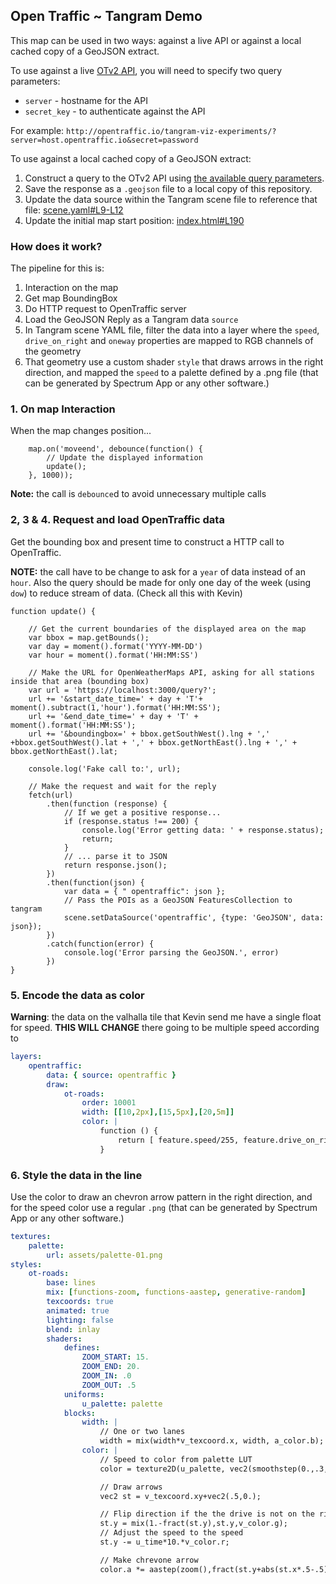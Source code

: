  ## Open Traffic ~ Tangram Demo

This map can be used in two ways: against a live API or against a local cached copy of a GeoJSON extract.

To use against a live [OTv2 API](https://github.com/opentraffic/api), you will need to specify two query parameters:

- `server` - hostname for the API
- `secret_key` - to authenticate against the API

For example: `http://opentraffic.io/tangram-viz-experiments/?server=host.opentraffic.io&secret=password`

To use against a local cached copy of a GeoJSON extract:

1. Construct a query to the OTv2 API using [the available query parameters](https://github.com/opentraffic/api/blob/dev/py/query.py#L8-L21).
2. Save the response as a `.geojson` file to a local copy of this repository.
3. Update the data source within the Tangram scene file to reference that file: [scene.yaml#L9-L12](https://github.com/opentraffic/tangram-viz-experiments/blob/gh-pages/scene.yaml#L9-L12)
4. Update the initial map start position: [index.html#L190](https://github.com/opentraffic/tangram-viz-experiments/blob/gh-pages/index.html#L190)

 ### How does it work?
 
 The pipeline for this is:
 
 1. Interaction on the map
 2. Get map BoundingBox 
 3. Do HTTP request to OpenTraffic server
 4. Load the GeoJSON Reply as a Tangram data `source`
 5. In Tangram scene YAML file, filter the data into a layer where the `speed`, `drive_on_right` and `oneway` properties are mapped to RGB channels of the geometry
 6. That geometry use a custom shader `style` that draws arrows in the right direction, and mapped the `speed` to a palette defined by a .png file (that can be generated by Spectrum App or any other software.)

### 1. On map Interaction

When the map changes position...

```JS
    map.on('moveend', debounce(function() {
        // Update the displayed information
        update();
    }, 1000));
```

**Note:** the call is `debounce`d to avoid unnecessary multiple calls

### 2, 3 & 4. Request and load OpenTraffic data

Get the bounding box and present time to construct a HTTP call to OpenTraffic.

**NOTE:** the call have to be change to ask for a `year` of data instead of an `hour`. Also the query should be made for only one day of the week (using `dow`) to reduce stream of data. (Check all this with Kevin)

```JS
function update() {

    // Get the current boundaries of the displayed area on the map
    var bbox = map.getBounds();
    var day = moment().format('YYYY-MM-DD')
    var hour = moment().format('HH:MM:SS')

    // Make the URL for OpenWeatherMaps API, asking for all stations inside that area (bounding box)
    var url = 'https://localhost:3000/query?';
    url += '&start_date_time=' + day + 'T'+ moment().subtract(1,'hour').format('HH:MM:SS');
    url += '&end_date_time=' + day + 'T' + moment().format('HH:MM:SS');
    url += '&boundingbox=' + bbox.getSouthWest().lng + ',' +bbox.getSouthWest().lat + ',' + bbox.getNorthEast().lng + ',' + bbox.getNorthEast().lat;

    console.log('Fake call to:', url);

    // Make the request and wait for the reply
    fetch(url)
        .then(function (response) {
            // If we get a positive response...
            if (response.status !== 200) {
                console.log('Error getting data: ' + response.status);
                return;
            }
            // ... parse it to JSON
            return response.json();
        })
        .then(function(json) {
            var data = { " opentraffic": json };
            // Pass the POIs as a GeoJSON FeaturesCollection to tangram
            scene.setDataSource('opentraffic', {type: 'GeoJSON', data: json});
        })
        .catch(function(error) {
            console.log('Error parsing the GeoJSON.', error)
        })
}
```

### 5. Encode the data as color

**Warning**: the data on the valhalla tile that Kevin send me have a single float for speed. **THIS WILL CHANGE** there going to be multiple speed according to 

```yaml
layers:
    opentraffic:
        data: { source: opentraffic }
        draw:
            ot-roads:
                order: 10001
                width: [[10,2px],[15,5px],[20,5m]]
                color: |
                    function () {
                        return [ feature.speed/255, feature.drive_on_right, feature.oneway ]; 
                    }
```

### 6. Style the data in the line

Use the color to draw an chevron arrow pattern in the right direction, and for the speed color use a regular `.png` (that can be generated by Spectrum App or any other software.)

```yaml
textures:
    palette:
        url: assets/palette-01.png
styles:
    ot-roads:
        base: lines
        mix: [functions-zoom, functions-aastep, generative-random]
        texcoords: true
        animated: true
        lighting: false
        blend: inlay
        shaders:
            defines:
                ZOOM_START: 15.
                ZOOM_END: 20.
                ZOOM_IN: .0
                ZOOM_OUT: .5
            uniforms:
                u_palette: palette
            blocks:
                width: |
                    // One or two lanes
                    width = mix(width*v_texcoord.x, width, a_color.b);
                color: |
                    // Speed to color from palette LUT 
                    color = texture2D(u_palette, vec2(smoothstep(0.,.3,v_color.r),.5));

                    // Draw arrows
                    vec2 st = v_texcoord.xy+vec2(.5,0.);

                    // Flip direction if the the drive is not on the right.
                    st.y = mix(1.-fract(st.y),st.y,v_color.g);
                    // Adjust the speed to the speed
                    st.y -= u_time*10.*v_color.r;

                    // Make chrevone arrow
                    color.a *= aastep(zoom(),fract(st.y+abs(st.x*.5-.5)));
```